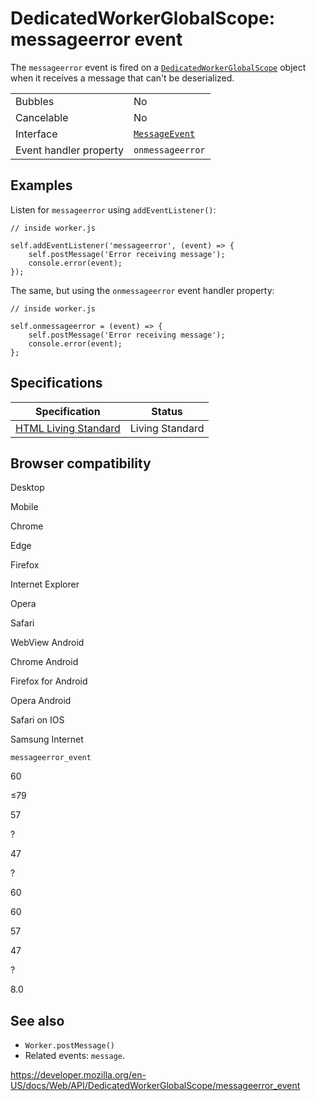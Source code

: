 # DedicatedWorkerGlobalScope: messageerror event

The `messageerror` event is fired on a [`DedicatedWorkerGlobalScope`](../dedicatedworkerglobalscope) object when it receives a message that can't be deserialized.

<table><tbody><tr class="odd"><td>Bubbles</td><td>No</td></tr><tr class="even"><td>Cancelable</td><td>No</td></tr><tr class="odd"><td>Interface</td><td><a href="../messageevent"><code>MessageEvent</code></a></td></tr><tr class="even"><td>Event handler property</td><td><code>onmessageerror</code></td></tr></tbody></table>

## Examples

Listen for `messageerror` using `addEventListener()`:

    // inside worker.js

    self.addEventListener('messageerror', (event) => {
        self.postMessage('Error receiving message');
        console.error(event);
    });

The same, but using the `onmessageerror` event handler property:

    // inside worker.js

    self.onmessageerror = (event) => {
        self.postMessage('Error receiving message');
        console.error(event);
    };

## Specifications

<table><thead><tr class="header"><th>Specification</th><th>Status</th></tr></thead><tbody><tr class="odd"><td><a href="https://html.spec.whatwg.org/multipage/indices.html#event-messageerror">HTML Living Standard</a></td><td><span class="spec-living">Living Standard</span></td></tr></tbody></table>

## Browser compatibility

Desktop

Mobile

Chrome

Edge

Firefox

Internet Explorer

Opera

Safari

WebView Android

Chrome Android

Firefox for Android

Opera Android

Safari on IOS

Samsung Internet

`messageerror_event`

60

≤79

57

?

47

?

60

60

57

47

?

8.0

## See also

- `Worker.postMessage()`
- Related events: `message`.

<a href="https://developer.mozilla.org/en-US/docs/Web/API/DedicatedWorkerGlobalScope/messageerror_event" class="_attribution-link">https://developer.mozilla.org/en-US/docs/Web/API/DedicatedWorkerGlobalScope/messageerror_event</a>
